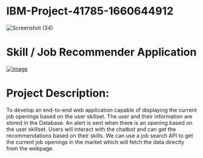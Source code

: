 # IBM-Project-41785-1660644912


![Screenshot (34)](https://user-images.githubusercontent.com/112375327/202412487-3663da11-bd56-413c-8858-457185a7a626.png)

# Skill / Job Recommender Application
[![image](https://user-images.githubusercontent.com/112375327/202413224-d8baf9f6-437c-4668-817e-e8e8136007bc.png)](https://r7q6w9z6.rocketcdn.me/career/wp-content/uploads/2021/01/bh-advisor-dribbble-1.gif)


# Project Description:
To develop an end-to-end web application capable of displaying the current job openings based on the user skillset.  The user and their information are stored in the Database.  An alert is sent when there is an opening based on the user skillset. Users will interact with the chatbot and can get the recommendations based on their skills. We can use a job search API to get the current job openings in the market which will fetch the data directly from the webpage.










